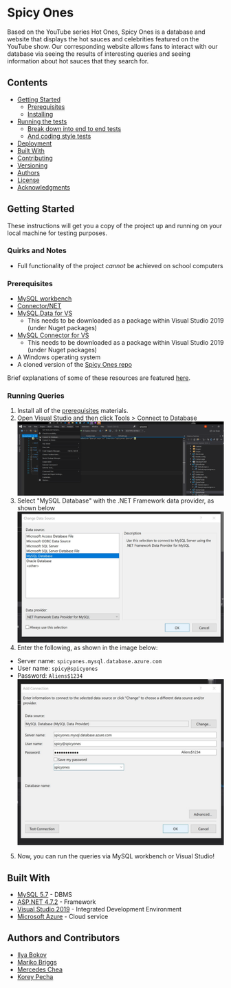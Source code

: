 # Spicy Ones

Based on the YouTube series Hot Ones, Spicy Ones is a database and website that displays the hot sauces and celebrities featured on the YouTube show. Our corresponding website allows fans to interact with our database via seeing the results of interesting queries and seeing information about hot sauces that they search for. 

## Contents 
  - [Getting Started](#getting-started)
    - [Prerequisites](#prerequisites)
    - [Installing](#installing)
  - [Running the tests](#running-the-tests)
    - [Break down into end to end tests](#break-down-into-end-to-end-tests)
    - [And coding style tests](#and-coding-style-tests)
  - [Deployment](#deployment)
  - [Built With](#built-with)
  - [Contributing](#contributing)
  - [Versioning](#versioning)
  - [Authors](#authors)
  - [License](#license)
  - [Acknowledgments](#acknowledgments)


## Getting Started

These instructions will get you a copy of the project up and running on your local machine for testing purposes. 

### Quirks and Notes 
* Full functionality of the project *cannot* be achieved on school computers

### Prerequisites

* [MySQL workbench](https://dev.mysql.com/downloads/workbench/)
* [Connector/NET](https://dev.mysql.com/downloads/connector/net/)
* [MySQL.Data for VS](https://www.nuget.org/packages/MySql.Data/)
  * This needs to be downloaded as a package within Visual Studio 2019 (under Nuget packages)
* [MySQL Connector for VS](https://www.nuget.org/packages/MySqlConnector/)
  * This needs to be downloaded as a package within Visual Studio 2019 (under Nuget packages)
* A Windows operating system
* A cloned version of the [Spicy Ones repo](https://github.com/ibokov/SpicyOnes)

Brief explanations of some of these resources are featured [here](#built-with).

### Running Queries 

1. Install all of the [prerequisites](#prerequisites) materials. 
2. Open Visual Studio and then click Tools > Connect to Database
![First install screenshot](screenshots/install1.png "step 2")
3. Select "MySQL Database" with the .NET Framework data provider, as shown below 
![Second install screenshot](screenshots/install2.png "step 3")
4. Enter the following, as shown in the image below: 
* Server name: `spicyones.mysql.database.azure.com` 
* User name: `spicy@spicyones`
* Password: `Aliens$1234`
![Third install screenshot](screenshots/install3.jpg "step 4") 
5. Now, you can run the queries via MySQL workbench or Visual Studio! 


## Built With


* [MySQL 5.7](https://dev.mysql.com/downloads/mysql/5.7.html) - DBMS
* [ASP.NET 4.7.2](https://dotnet.microsoft.com/download/dotnet-framework/net472) - Framework
* [Visual Studio 2019](https://visualstudio.microsoft.com/) - Integrated Development Environment
* [Microsoft Azure](https://azure.microsoft.com/en-us/) - Cloud service 



## Authors and Contributors 

* [Ilya Bokov](https://github.com/ibokov)
* [Mariko Briggs](https://github.com/marikobriggs) 
* [Mercedes Chea](https://github.com/mercedeschea)
* [Korey Pecha](https://github.com/brutalmelon)


